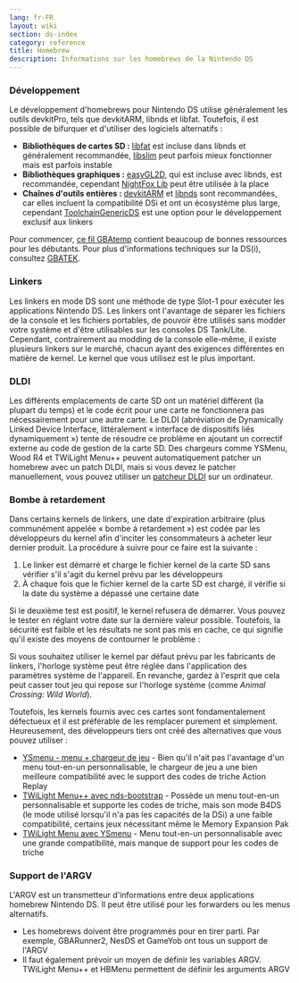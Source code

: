 ```yaml
---
lang: fr-FR
layout: wiki
section: ds-index
category: reference
title: Homebrew
description: Informations sur les homebrews de la Nintendo DS
---
```


### Développement
Le développement d'homebrews pour Nintendo DS utilise généralement les outils devkitPro, tels que devkitARM, libnds et libfat. Toutefois, il est possible de bifurquer et d'utiliser des logiciels alternatifs :

- **Bibliothèques de cartes SD :** [libfat](https://github.com/devkitPro/libfat) est incluse dans libnds et généralement recommandée, [libslim](https://github.com/DS-Homebrew/libslim/) peut parfois mieux fonctionner mais est parfois instable
- **Bibliothèques graphiques :** [easyGL2D](http://rel.phatcode.net/junk.php?id=117), qui est incluse avec libnds, est recommandée, cependant [NightFox Lib](https://github.com/knightfox75/nds_nflib) peut être utilisée à la place
- **Chaînes d'outils entières :** [devkitARM](https://devkitpro.org/wiki/Getting_Started) et [libnds](https://libnds.devkitpro.org/) sont recommandées, car elles incluent la compatibilité DSi et ont un écosystème plus large, cependant [ToolchainGenericDS](https://bitbucket.org/Coto88/toolchaingenericds) est une option pour le développement exclusif aux linkers

Pour commencer, [ce fil GBAtemp](https://gbatemp.net/threads/useful-resources-to-help-you-out-with-starting-to-make-nds-homebrew.580507/#post-9322674) contient beaucoup de bonnes ressources pour les débutants. Pour plus d'informations techniques sur la DS(i), consultez [GBATEK](https://problemkaputt.de/gbatek-contents.htm).

### Linkers
Les linkers en mode DS sont une méthode de type Slot-1 pour exécuter les applications Nintendo DS. Les linkers ont l'avantage de séparer les fichiers de la console et les fichiers portables, de pouvoir être utilisés sans modder votre système et d'être utilisables sur les consoles DS Tank/Lite. Cependant, contrairement au modding de la console elle-même, il existe plusieurs linkers sur le marché, chacun ayant des exigences différentes en matière de kernel. Le kernel que vous utilisez est le plus important.

### DLDI
Les différents emplacements de carte SD ont un matériel différent (la plupart du temps) et le code écrit pour une carte ne fonctionnera pas nécessairement pour une autre carte. Le DLDI (abréviation de Dynamically Linked Device Interface, littéralement « interface de dispositifs liés dynamiquement ») tente de résoudre ce problème en ajoutant un correctif externe au code de gestion de la carte SD. Des chargeurs comme YSMenu, Wood R4 et TWiLight Menu++ peuvent automatiquement patcher un homebrew avec un patch DLDI, mais si vous devez le patcher manuellement, vous pouvez utiliser un [patcheur DLDI](https://www.chishm.com/DLDI#tools) sur un ordinateur.

### Bombe à retardement
Dans certains kernels de linkers, une date d'expiration arbitraire (plus communément appelée « bombe à retardement ») est codée par les développeurs du kernel afin d'inciter les consommateurs à acheter leur dernier produit. La procédure à suivre pour ce faire est la suivante :

1. Le linker est démarré et charge le fichier kernel de la carte SD sans vérifier s'il s'agit du kernel prévu par les développeurs
1. À chaque fois que le fichier kernel de la carte SD est chargé, il vérifie si la date du système a dépassé une certaine date

Si le deuxième test est positif, le kernel refusera de démarrer. Vous pouvez le tester en réglant votre date sur la dernière valeur possible. Toutefois, la sécurité est faible et les résultats ne sont pas mis en cache, ce qui signifie qu'il existe des moyens de contourner le problème :

Si vous souhaitez utiliser le kernel par défaut prévu par les fabricants de linkers, l'horloge système peut être réglée dans l'application des paramètres système de l'appareil. En revanche, gardez à l'esprit que cela peut casser tout jeu qui repose sur l'horloge système (comme *Animal Crossing: Wild World*).

Toutefois, les kernels fournis avec ces cartes sont fondamentalement défectueux et il est préférable de les remplacer purement et simplement. Heureusement, des développeurs tiers ont créé des alternatives que vous pouvez utiliser :

- [YSmenu - menu + chargeur de jeu](https://gbatemp.net/threads/retrogamefan-updates-releases.267243/) - Bien qu'il n'ait pas l'avantage d'un menu tout-en-un personnalisable, le chargeur de jeu a une bien meilleure compatibilité avec le support des codes de triche Action Replay
- [TWiLight Menu++ avec nds-bootstrap](../twilightmenu/installing-flashcard) - Possède un menu tout-en-un personnalisable et supporte les codes de triche, mais son mode B4DS (le mode utilisé lorsqu'il n'a pas les capacités de la DSi) a une faible compatibilité, certains jeux nécessitant même le Memory Expansion Pak
- [TWiLight Menu avec YSmenu](../twilightmenu/installing-flashcard) - Menu tout-en-un personnalisable avec une grande compatibilité, mais manque de support pour les codes de triche

### Support de l'ARGV
L'ARGV est un transmetteur d'informations entre deux applications homebrew Nintendo DS. Il peut être utilisé pour les forwarders ou les menus alternatifs.

- Les homebrews doivent être programmés pour en tirer parti. Par exemple, GBARunner2, NesDS et GameYob ont tous un support de l'ARGV
- Il faut également prévoir un moyen de définir les variables ARGV. TWiLight Menu++ et HBMenu permettent de définir les arguments ARGV
